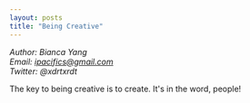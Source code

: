 ```yaml
---
layout: posts
title: "Being Creative"
---
```

*Author: Bianca Yang*<br>
*Email: ipacifics@gmail.com*<br>
*Twitter: @xdrtxrdt*<br>

The key to being creative is to create. It's in the word, people!
